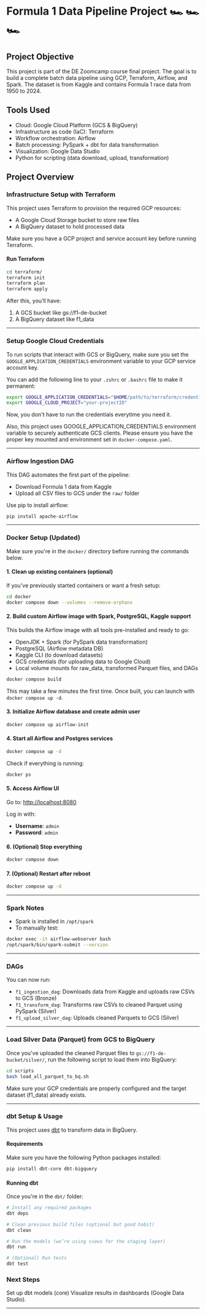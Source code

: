 # Formula 1 Data Pipeline Project 🏎️ 🏎️ 🏎️ 

## Project Objective
This project is part of the DE Zoomcamp course final project. The goal is to build a complete batch data pipeline using GCP, Terraform, Airflow, and Spark. The dataset is from Kaggle and contains Formula 1 race data from 1950 to 2024.

## Tools Used
- Cloud: Google Cloud Platform (GCS & BigQuery)
- Infrastructure as code (IaC): Terraform
- Workflow orchestration: Airflow
- Batch processing: PySpark + dbt for data transformation
- Visualization: Google Data Studio
- Python for scripting (data download, upload, transformation)


## Project Overview

### Infrastructure Setup with Terraform

This project uses Terraform to provision the required GCP resources:

- A Google Cloud Storage bucket to store raw files
- A BigQuery dataset to hold processed data

Make sure you have a GCP project and service account key before running Terraform.

#### Run Terraform
```bash
cd terraform/
terraform init
terraform plan
terraform apply
```
After this, you’ll have:
1. A GCS bucket like gs://f1-de-bucket
2. A BigQuery dataset like f1_data

---
### Setup Google Cloud Credentials
To run scripts that interact with GCS or BigQuery, make sure you set the `GOOGLE_APPLICATION_CREDENTIALS` environment variable to your GCP service account key.

You can add the following line to your `.zshrc` or `.bashrc` file to make it permanent:

```bash
export GOOGLE_APPLICATION_CREDENTIALS="$HOME/path/to/terraform/credentials/terraform-key.json"
export GOOGLE_CLOUD_PROJECT="your-projectID"
```
Now, you don't have to run the credentials everytime you need it.

Also, this project uses GOOGLE_APPLICATION_CREDENTIALS environment variable to securely authenticate GCS clients. Please ensure you have the proper key mounted and environment set in `docker-compose.yaml`.

---
### Airflow Ingestion DAG
This DAG automates the first part of the pipeline:
- Download Formula 1 data from Kaggle
- Upload all CSV files to GCS under the `raw/` folder

Use pip to install airflow:
```bash
pip install apache-airflow
```

---

### Docker Setup (Updated)

Make sure you're in the `docker/` directory before running the commands below.

#### 1. Clean up existing containers (optional)
If you've previously started containers or want a fresh setup:
```bash
cd docker
docker compose down --volumes --remove-orphans
```

#### 2. Build custom Airflow image with Spark, PostgreSQL, Kaggle support
This builds the Airflow image with all tools pre-installed and ready to go:
- OpenJDK + Spark (for PySpark data transformation)
- PostgreSQL (Airflow metadata DB)
- Kaggle CLI (to download datasets)
- GCS credentials (for uploading data to Google Cloud)
- Local volume mounts for raw_data, transformed Parquet files, and DAGs

```bash
docker compose build
```
This may take a few minutes the first time. Once built, you can launch with `docker compose up -d`.

#### 3. Initialize Airflow database and create admin user
```bash
docker compose up airflow-init
```

#### 4. Start all Airflow and Postgres services
```bash
docker compose up -d
```

Check if everything is running:
```bash
docker ps
```

#### 5. Access Airflow UI
Go to: [http://localhost:8080](http://localhost:8080)

Log in with:
- **Username**: `admin`
- **Password**: `admin`

#### 6. (Optional) Stop everything
```bash
docker compose down
```

#### 7. (Optional) Restart after reboot
```bash
docker compose up -d
```

---

### Spark Notes
- Spark is installed in `/opt/spark`
- To manually test:
```bash
docker exec -it airflow-webserver bash
/opt/spark/bin/spark-submit --version
```

---

### DAGs
You can now run:
- `f1_ingestion_dag`: Downloads data from Kaggle and uploads raw CSVs to GCS (Bronze)
- `f1_transform_dag`: Transforms raw CSVs to cleaned Parquet using PySpark (Silver)
- `f1_upload_silver_dag`: Uploads cleaned Parquets to GCS (Silver)

---
### Load Silver Data (Parquet) from GCS to BigQuery

Once you've uploaded the cleaned Parquet files to `gs://f1-de-bucket/silver/`, run the following script to load them into BigQuery:

```bash
cd scripts
bash load_all_parquet_to_bq.sh
```
Make sure your GCP credentials are properly configured and the target dataset (f1_data) already exists.

---
### dbt Setup & Usage

This project uses [dbt](https://www.getdbt.com/) to transform data in BigQuery.

#### Requirements

Make sure you have the following Python packages installed:

```bash
pip install dbt-core dbt-bigquery
```

#### Running dbt

Once you're in the `dbt/` folder:

```bash
# Install any required packages
dbt deps

# Clean previous build files (optional but good habit)
dbt clean

# Run the models (we’re using views for the staging layer)
dbt run

# (Optional) Run tests
dbt test
```




### Next Steps
Set up dbt models (core)
Visualize results in dashboards (Google Data Studio).

---




